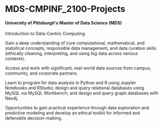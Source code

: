 # MDS-CMPINF_2100-Projects
#### University of Pittsburgh's Master of Data Science (MDS)
Introduction to Data-Centric Computing

Gain a deep understanding of core computational, mathematical, and statistical concepts, responsible data management, and data curation skills (ethically cleaning, interpreting, and using big data across various contexts).

Access and work with significant, real-world data sources from campus, community, and corporate partners.

Learn to program for data analysis in Python and R using Jupyter Notebooks and RStudio; design and query relational databases using MySQL via MySQL Workbench; and design and query graph databases with Neo4j.

Opportunities to gain practical experience through data exploration and predictive modeling and develop an ethical toolkit for informed and defensible decision-making.
